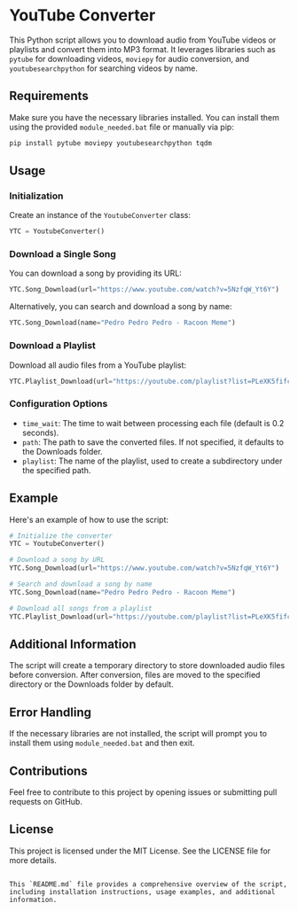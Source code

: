 # YouTube Converter

This Python script allows you to download audio from YouTube videos or playlists and convert them into MP3 format. It leverages libraries such as `pytube` for downloading videos, `moviepy` for audio conversion, and `youtubesearchpython` for searching videos by name.

## Requirements

Make sure you have the necessary libraries installed. You can install them using the provided `module_needed.bat` file or manually via pip:

```sh
pip install pytube moviepy youtubesearchpython tqdm
```

## Usage

### Initialization

Create an instance of the `YoutubeConverter` class:

```python
YTC = YoutubeConverter()
```

### Download a Single Song

You can download a song by providing its URL:

```python
YTC.Song_Download(url="https://www.youtube.com/watch?v=5NzfqW_Yt6Y")
```

Alternatively, you can search and download a song by name:

```python
YTC.Song_Download(name="Pedro Pedro Pedro - Racoon Meme")
```

### Download a Playlist

Download all audio files from a YouTube playlist:

```python
YTC.Playlist_Download(url="https://youtube.com/playlist?list=PLeXK5fifcFg83k9U8Cs1Y30Vgcs-sscCQ&feature=shared")
```

### Configuration Options

- `time_wait`: The time to wait between processing each file (default is 0.2 seconds).
- `path`: The path to save the converted files. If not specified, it defaults to the Downloads folder.
- `playlist`: The name of the playlist, used to create a subdirectory under the specified path.

## Example

Here's an example of how to use the script:

```python
# Initialize the converter
YTC = YoutubeConverter()

# Download a song by URL
YTC.Song_Download(url="https://www.youtube.com/watch?v=5NzfqW_Yt6Y")

# Search and download a song by name
YTC.Song_Download(name="Pedro Pedro Pedro - Racoon Meme")

# Download all songs from a playlist
YTC.Playlist_Download(url="https://youtube.com/playlist?list=PLeXK5fifcFg83k9U8Cs1Y30Vgcs-sscCQ&feature=shared")
```

## Additional Information

The script will create a temporary directory to store downloaded audio files before conversion. After conversion, files are moved to the specified directory or the Downloads folder by default.

## Error Handling

If the necessary libraries are not installed, the script will prompt you to install them using `module_needed.bat` and then exit.

## Contributions

Feel free to contribute to this project by opening issues or submitting pull requests on GitHub.

## License

This project is licensed under the MIT License. See the LICENSE file for more details.
```

This `README.md` file provides a comprehensive overview of the script, including installation instructions, usage examples, and additional information.